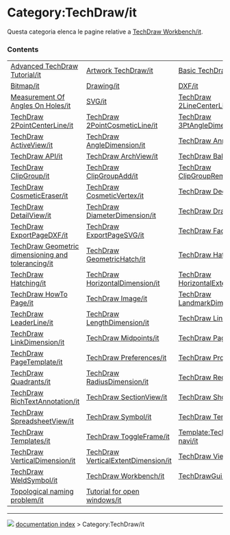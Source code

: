 # Category:TechDraw/it
Questa categoria elenca le pagine relative a [TechDraw Workbench/it](TechDraw_Workbench/it.md).

### Contents

|     |     |     |
| --- | --- | --- |
| [Advanced TechDraw Tutorial/it](Advanced_TechDraw_Tutorial/it.md) | [Artwork TechDraw/it](Artwork_TechDraw/it.md) | [Basic TechDraw Tutorial/it](Basic_TechDraw_Tutorial/it.md) |
| [Bitmap/it](Bitmap/it.md) | [Drawing/it](Drawing/it.md) | [DXF/it](DXF/it.md) |
| [Measurement Of Angles On Holes/it](Measurement_Of_Angles_On_Holes/it.md) | [SVG/it](SVG/it.md) | [TechDraw 2LineCenterLine/it](TechDraw_2LineCenterLine/it.md) |
| [TechDraw 2PointCenterLine/it](TechDraw_2PointCenterLine/it.md) | [TechDraw 2PointCosmeticLine/it](TechDraw_2PointCosmeticLine/it.md) | [TechDraw 3PtAngleDimension/it](TechDraw_3PtAngleDimension/it.md) |
| [TechDraw ActiveView/it](TechDraw_ActiveView/it.md) | [TechDraw AngleDimension/it](TechDraw_AngleDimension/it.md) | [TechDraw Annotation/it](TechDraw_Annotation/it.md) |
| [TechDraw API/it](TechDraw_API/it.md) | [TechDraw ArchView/it](TechDraw_ArchView/it.md) | [TechDraw Balloon/it](TechDraw_Balloon/it.md) |
| [TechDraw ClipGroup/it](TechDraw_ClipGroup/it.md) | [TechDraw ClipGroupAdd/it](TechDraw_ClipGroupAdd/it.md) | [TechDraw ClipGroupRemove/it](TechDraw_ClipGroupRemove/it.md) |
| [TechDraw CosmeticEraser/it](TechDraw_CosmeticEraser/it.md) | [TechDraw CosmeticVertex/it](TechDraw_CosmeticVertex/it.md) | [TechDraw DecorateLine/it](TechDraw_DecorateLine/it.md) |
| [TechDraw DetailView/it](TechDraw_DetailView/it.md) | [TechDraw DiameterDimension/it](TechDraw_DiameterDimension/it.md) | [TechDraw DraftView/it](TechDraw_DraftView/it.md) |
| [TechDraw ExportPageDXF/it](TechDraw_ExportPageDXF/it.md) | [TechDraw ExportPageSVG/it](TechDraw_ExportPageSVG/it.md) | [TechDraw FaceCenterLine/it](TechDraw_FaceCenterLine/it.md) |
| [TechDraw Geometric dimensioning and tolerancing/it](TechDraw_Geometric_dimensioning_and_tolerancing/it.md) | [TechDraw GeometricHatch/it](TechDraw_GeometricHatch/it.md) | [TechDraw Hatch/it](TechDraw_Hatch/it.md) |
| [TechDraw Hatching/it](TechDraw_Hatching/it.md) | [TechDraw HorizontalDimension/it](TechDraw_HorizontalDimension/it.md) | [TechDraw HorizontalExtentDimension/it](TechDraw_HorizontalExtentDimension/it.md) |
| [TechDraw HowTo Page/it](TechDraw_HowTo_Page/it.md) | [TechDraw Image/it](TechDraw_Image/it.md) | [TechDraw LandmarkDimension/it](TechDraw_LandmarkDimension/it.md) |
| [TechDraw LeaderLine/it](TechDraw_LeaderLine/it.md) | [TechDraw LengthDimension/it](TechDraw_LengthDimension/it.md) | [TechDraw LineGroup/it](TechDraw_LineGroup/it.md) |
| [TechDraw LinkDimension/it](TechDraw_LinkDimension/it.md) | [TechDraw Midpoints/it](TechDraw_Midpoints/it.md) | [TechDraw PageDefault/it](TechDraw_PageDefault/it.md) |
| [TechDraw PageTemplate/it](TechDraw_PageTemplate/it.md) | [TechDraw Preferences/it](TechDraw_Preferences/it.md) | [TechDraw ProjectionGroup/it](TechDraw_ProjectionGroup/it.md) |
| [TechDraw Quadrants/it](TechDraw_Quadrants/it.md) | [TechDraw RadiusDimension/it](TechDraw_RadiusDimension/it.md) | [TechDraw RedrawPage/it](TechDraw_RedrawPage/it.md) |
| [TechDraw RichTextAnnotation/it](TechDraw_RichTextAnnotation/it.md) | [TechDraw SectionView/it](TechDraw_SectionView/it.md) | [TechDraw ShowAll/it](TechDraw_ShowAll/it.md) |
| [TechDraw SpreadsheetView/it](TechDraw_SpreadsheetView/it.md) | [TechDraw Symbol/it](TechDraw_Symbol/it.md) | [TechDraw TemplateHowTo/it](TechDraw_TemplateHowTo/it.md) |
| [TechDraw Templates/it](TechDraw_Templates/it.md) | [TechDraw ToggleFrame/it](TechDraw_ToggleFrame/it.md) | [Template:TechDraw Tools navi/it](Template_TechDraw_Tools_navi/it.md) |
| [TechDraw VerticalDimension/it](TechDraw_VerticalDimension/it.md) | [TechDraw VerticalExtentDimension/it](TechDraw_VerticalExtentDimension/it.md) | [TechDraw View/it](TechDraw_View/it.md) |
| [TechDraw WeldSymbol/it](TechDraw_WeldSymbol/it.md) | [TechDraw Workbench/it](TechDraw_Workbench/it.md) | [TechDrawGui API/it](TechDrawGui_API/it.md) |
| [Topological naming problem/it](Topological_naming_problem/it.md) | [Tutorial for open windows/it](Tutorial_for_open_windows/it.md) |



---
![](images/Right_arrow.png) [documentation index](../README.md) > Category:TechDraw/it
